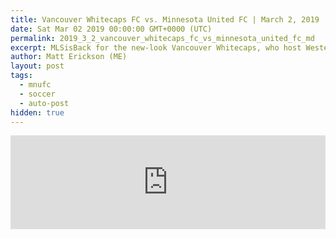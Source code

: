 ```yaml
---
title: Vancouver Whitecaps FC vs. Minnesota United FC | March 2, 2019
date: Sat Mar 02 2019 00:00:00 GMT+0000 (UTC)
permalink: 2019_3_2_vancouver_whitecaps_fc_vs_minnesota_united_fc_md
excerpt: MLSisBack for the new-look Vancouver Whitecaps, who host Western Conference rival Minnesota United at BC Place Saturday.
author: Matt Erickson (ME)
layout: post
tags:
  - mnufc
  - soccer
  - auto-post
hidden: true
---
```

<div class='soccer-video-wrapper'>
    <iframe class='soccer-video' width='100%' height='auto' frameborder='0' allowfullscreen src="https://www.mnufc.com/iframe-video?brightcove_id=6009390703001&brightcove_player_id=default&brightcove_account_id=5534894110001"></iframe>
  </div>